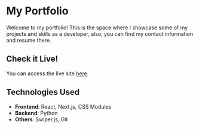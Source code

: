 # My Portfolio

Welcome to my portfolio! This is the space where I showcase some of my projects and skills as a developer, also, you can find my contact information and resume there.

## Check it Live!

You can access the live site [here](https://portfolio-thiago-felipe-alves-do-carmos-projects.vercel.app).

## Technologies Used

- **Frontend**: React, Next.js, CSS Modules
- **Backend**: Python
- **Others**: Swiper.js, Git
